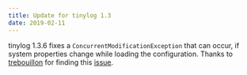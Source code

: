 ```yaml
---
title: Update for tinylog 1.3
date: 2019-02-11
---
```


tinylog 1.3.6 fixes a `ConcurrentModificationException` that can occur, if system properties change while loading the configuration. Thanks to [trebouillon](https://github.com/trebouillon) for finding this [issue](https://github.com/tinylog-org/tinylog/issues/93).
